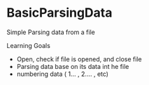 # BasicParsingData
Simple Parsing data from a file

Learning Goals
- Open, check if file is opened, and close file
- Parsing data base on its data int he file
- numbering data ( 1... , 2.... , etc)
